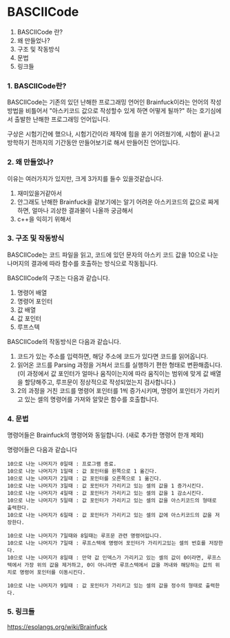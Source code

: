 # BASCIICode

1. BASCIICode 란?
2. 왜 만들었나?
3. 구조 및 작동방식
4. 문법
5. 링크들

### 1. BASCIICode란?
BASCIICode는 기존의 있던 난해한 프로그래밍 언어인 Brainfuck이라는 언어의 작성방법을 비틀어서 "아스키코드 값으로 작성할수 있게 하면 어떻게 될까?" 하는 호기심에서 출발한 난해한 프로그래밍 언어입니다.

구상은 시험기간에 했으나, 시험기간이라 제작에 힘을 쏟기 어려웠기에, 시험이 끝나고 방학하기 전까지의 기간동안 만들어보기로 해서 만들어진 언어입니다.

### 2. 왜 만들었나?
이유는 여러가지가 있지만, 크게 3가지를 들수 있을것같습니다.

1. 재미있을거같아서
2. 안그래도 난해한 Brainfuck을 겉보기에는 알기 어려운 아스키코드의 값으로 짜게 하면, 얼마나 괴상한 결과물이 나올까 궁금해서
3. c++을 익히기 위해서

### 3. 구조 및 작동방식

BASCIICode는 코드 파일을 읽고, 코드에 있던 문자의 아스키 코드 값을 10으로 나눈 나머지의 결과에 따라 함수를 호출하는 방식으로 작동됩니다.

BASCIICode의 구조는 다음과 같습니다.

1. 명령어 배열
2. 명령어 포인터
3. 값 배열
4. 값 포인터
5. 루프스텍

BASCIICode의 작동방식은 다음과 같습니다.

1. 코드가 있는 주소를 입력하면, 해당 주소에 코드가 있다면 코드를 읽어옵니다. 
2. 읽어온 코드를 Parsing 과정을 거쳐서 코드를 실행하기 편한 형태로 변환해줍니다. (이 과정에서 값 포인터가 얼마나 움직이는지에 따라 움직이는 범위에 맞게 값 배열을 할당해주고, 루프문이 정상적으로 작성되었는지 검사합니다.)
3. 2의 과정을 거친 코드를 명령어 포인터를 1씩 증가시키며, 명령어 포인터가 가리키고 있는 셀의 명령어를 가져와 알맞은 함수를 호출합니다.

### 4. 문법


명령어들은 Brainfuck의 명령어와 동일합니다. (새로 추가한 명령어 한개 제외)

명령어들은 다음과 같습니다

```
10으로 나눈 나머지가 0일때 : 프로그램 종료.
10으로 나눈 나머지가 1일때 : 값 포인터를 왼쪽으로 1 옮긴다.
10으로 나눈 나머지가 2일때 : 값 포인터를 오른쪽으로 1 옮긴다.
10으로 나눈 나머지가 3일때 : 값 포인터가 가리키고 있는 셀의 값을 1 증가시킨다.
10으로 나눈 나머지가 4일때 : 값 포인터가 가리키고 있는 셀의 값을 1 감소시킨다.
10으로 나눈 나머지가 5일때 : 값 포인터가 가리키고 있는 셀의 값을 아스키코드의 형태로 출력한다.
10으로 나눈 나머지가 6일때 : 값 포인터가 가리키고 있는 셀의 값에 아스키코드의 값을 저장한다.

10으로 나눈 나머지가 7일때와 8일때는 루프문 관련 명령어입니다.
10으로 나눈 나머지가 7일때 : 루프스텍에 명령어 포인터가 가리키고있는 셀의 번호를 저장한다.
10으로 나눈 나머지가 8일때 : 만약 값 인덱스가 가리키고 있는 셀의 값이 0이라면, 루프스텍에서 가장 위의 값을 제거하고, 0이 아니라면 루프스텍에서 값을 꺼내와 해당하는 값의 위치로 명령어 포인터를 이동시킨다.

10으로 나눈 나머지가 9일때 : 값 포인터가 가리키고 있는 셀의 값을 정수의 형태로 출력한다.
```

### 5. 링크들

<https://esolangs.org/wiki/Brainfuck>

